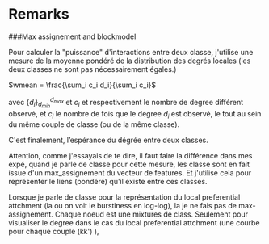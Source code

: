 


# Remarks

###Max assignement and blockmodel

Pour calculer la "puissance" d'interactions entre deux classe, j'utilise une mesure de la moyenne pondéré de la distribution des degrés locales (les deux classes ne sont pas nécessairement égales.)
 
$wmean = \frac{\sum_i c_i d_i}{\sum_i c_i}$

avec $\{d_i\}_{d_{min}}^{d_{max}}$ et  $c_i$ et  respectivement  le nombre de degree différent observé, et $c_i$ le nombre de fois que le degree $d_i$ est observé, le tout au sein du même couple de classe (ou de la même classe).

C'est finalement, l’espérance du dégrée entre deux classes.

Attention, comme j'essayais de te dire, il faut faire la différence dans mes expé, quand je parle de classe pour cette mesure,  les classe sont en fait issue d'un max_assignement du vecteur de features.
Et j'utilise cela pour représenter le liens (pondéré) qu'il existe entre ces classes.

Lorsque je parle de classe pour la représentation du local preferential attchment (la ou on voit le burstiness en log-log), la je ne fais pas de max-assignement. Chaque noeud est une mixtures de class. Seulement pour visualiser le degree dans le cas du local preferential attchment (une courbe pour chaque couple (kk') ), 

 

